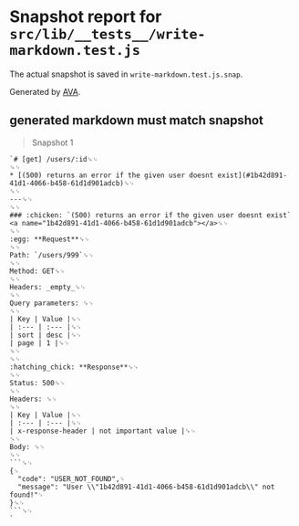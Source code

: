 # Snapshot report for `src/lib/__tests__/write-markdown.test.js`

The actual snapshot is saved in `write-markdown.test.js.snap`.

Generated by [AVA](https://ava.li).

## generated markdown must match snapshot

> Snapshot 1

    `# [get] /users/:id␍␊
    ␍␊
    * [(500) returns an error if the given user doesnt exist](#1b42d891-41d1-4066-b458-61d1d901adcb)␍␊
    ␍␊
    ---␍␊
    ␍␊
    ### :chicken: `(500) returns an error if the given user doesnt exist` <a name="1b42d891-41d1-4066-b458-61d1d901adcb"></a>␍␊
    ␍␊
    :egg: **Request**␍␊
    ␍␊
    Path: `/users/999`␍␊
    ␍␊
    Method: GET␍␊
    ␍␊
    Headers: _empty_␍␊
    ␍␊
    Query parameters: ␍␊
    ␍␊
    | Key | Value |␍␊
    | :--- | :--- |␍␊
    | sort | desc |␍␊
    | page | 1 |␍␊
    ␍␊
    ␍␊
    :hatching_chick: **Response**␍␊
    ␍␊
    Status: 500␍␊
    ␍␊
    Headers: ␍␊
    ␍␊
    | Key | Value |␍␊
    | :--- | :--- |␍␊
    | x-response-header | not important value |␍␊
    ␍␊
    Body: ␍␊
    ␍␊
    ```␍␊
    {␊
      "code": "USER_NOT_FOUND",␊
      "message": "User \\"1b42d891-41d1-4066-b458-61d1d901adcb\\" not found!"␊
    }␍␊
    ```␍␊
    `
